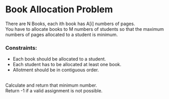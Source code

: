 <h1>Book Allocation Problem</h1>

There are N Books, each ith book has A[i] numbers of pages.
<br>
You have to allocate books to M numbers of students so that the maximum numbers of pages
allocated to a student is minimum.
<br>

<h3>Constraints:</h3>
<ul>
    <li>Each book should be allocated to a student.</li>
    <li>Each student has to be allocated at least one book.</li>
    <li>Allotment should be in contiguous order.</li>
</ul>
<br>
Calculate and return that minimum number.
<br>
Return -1 if a valid assignment is not possible.
